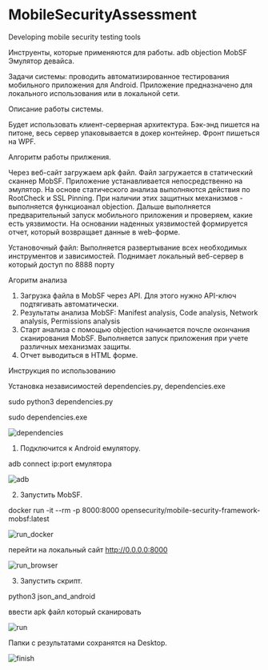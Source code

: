 # MobileSecurityAssessment
Developing mobile security testing tools

Инструенты, которые применяются для работы.
adb
objection 
MobSF
Эмулятор девайса.

Задачи системы: проводить автоматизированное тестирования мобильного приложения для Android.
Приложение предназначено для локального использования или в локальной сети.

Описание работы системы.


Будет использовать клиент-серверная архитектура. 
Бэк-энд пишется на питоне, весь сервер упаковывается в докер контейнер.
Фронт пишеться на WPF.

Алгоритм работы прилжения.

Через веб-сайт загружаем apk файл.
Файл загружается в статический сканнер MobSF.
Приложение устанавливается непосредственно на эмулятор.
На основе статического анализа выполняются действия по RootCheck и SSL Pinning. При наличии этих защитных механизмов - выполняется функциоанал objection.
Дальше выполняется предварительный запуск мобильного приложения и проверяем, какие есть уязвимости.
На основании наденных уязвимостей формируется отчет, который возвращает данные в web-форме.


Установочный файл:
Выполняется развертывание всех необходимых инструментов и зависимостей.
Поднимает локальный веб-сервер в который доступ по 8888 порту

Агоритм анализа

1) Загрузка файла в MobSF через API. Для этого нужно API-ключ подтягивать автоматически.
2) Результаты анализа MobSF: Manifest analysis, Code analysis, Network analysis, Permissions analysis
3) Старт анализа с помощью оbjection начинается почсле окончания сканирования MobSF. Выполняется запуск приложения при учете различных механизмах защиты.
4) Отчет выводиться в HTML форме.

Инструкция по использованию

Установка независимостей dependencies.py, dependencies.exe

sudo python3 dependencies.py

sudo dependencies.exe

![dependencies](https://user-images.githubusercontent.com/79997543/113424746-a9557d00-939e-11eb-9872-f6130f882f6c.png)

1) Подключится к Android емулятору.

adb connect ip:port емулятора

![adb](https://user-images.githubusercontent.com/79997543/113423761-0bad7e00-939d-11eb-91e1-7764f7142ff8.png)

2) Запустить MobSF.

docker run -it --rm -p 8000:8000 opensecurity/mobile-security-framework-mobsf:latest

![run_docker](https://user-images.githubusercontent.com/79997543/113422312-74472b80-939a-11eb-988c-da7719a50661.png)

перейти на локальный сайт http://0.0.0.0:8000

![run_browser](https://user-images.githubusercontent.com/79997543/113423790-16681300-939d-11eb-9982-772e9e124d91.png)

3) Запустить скрипт.

python3 json_and_android

ввести apk файл который сканировать

![run](https://user-images.githubusercontent.com/79997543/113423831-2e3f9700-939d-11eb-9284-9522517ef4a8.png)

Папки с результатами сохранятся на Desktop.

![finish](https://user-images.githubusercontent.com/79997543/113423841-313a8780-939d-11eb-8d0d-1f89accb7a8a.png)
